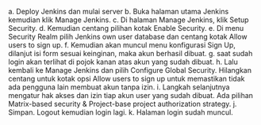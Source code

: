 a. Deploy Jenkins dan mulai server
b. Buka halaman utama Jenkins kemudian klik Manage Jenkins. 
c. Di halaman Manage Jenkins, klik Setup Security.
d. Kemudian centang pilihan kotak Enable Security.
e. Di menu Security Realm pilih Jenkins own user database dan centang kotak Allow users to sign up.
f. Kemudian akan muncul menu konfigurasi Sign Up, dilanjut isi form sesuai keinginan, maka akun berhasil dibuat.
g. saat sudah login akan terlihat di pojok kanan atas akun yang sudah dibuat.
h. Lalu kembali ke Manage Jenkins dan pilih Configure Global Security. Hilangkan centang untuk kotak opsi Allow users to sign up untuk memastikan tidak ada pengguna lain membuat akun tanpa izin. 
i. Langkah selanjutnya mengatur hak akses dan izin tiap akun user yang sudah dibuat. Ada pilihan Matrix-based security & Project-base project authorization strategy.
j. Simpan. Logout kemudian login lagi.
k. Halaman login sudah muncul. 
